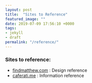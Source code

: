 ```yaml
---
layout: post
title:  "Sites to Reference"
featured_image: ""
date: 2019-07-09 17:56:10 +0000
tags:
- jekyll
- draft
permalink: "/reference/"
---
```


### Sites to reference:
- [findmatthew.com](http://findmatthew.com/) : Design reference
- [caferati.me](https://caferati.me/portfolio/sky-go-desktop) : Information reference
